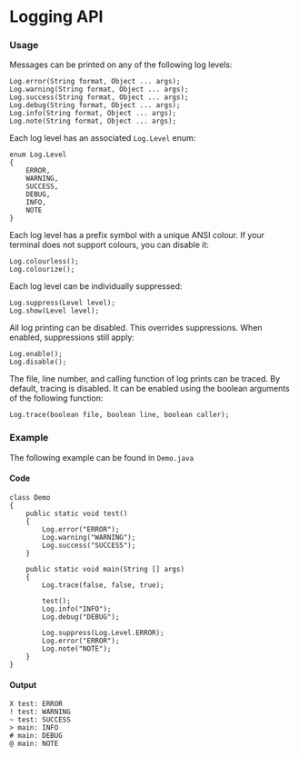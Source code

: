 # Logging API

### Usage

Messages can be printed on any of the following log levels:

```
Log.error(String format, Object ... args);
Log.warning(String format, Object ... args);
Log.success(String format, Object ... args);
Log.debug(String format, Object ... args);
Log.info(String format, Object ... args);
Log.note(String format, Object ... args);
```

Each log level has an associated `Log.Level` enum:

```
enum Log.Level
{
	ERROR,
	WARNING,
	SUCCESS,
	DEBUG,
	INFO,
	NOTE
}
```

Each log level has a prefix symbol with a unique ANSI colour.  If your terminal does not support colours, you can disable it:

```
Log.colourless();
Log.colourize();
```

Each log level can be individually suppressed:

```
Log.suppress(Level level);
Log.show(Level level);
```

All log printing can be disabled.  This overrides suppressions.  When enabled, suppressions still apply:

```
Log.enable();
Log.disable();
```

The file, line number, and calling function of log prints can be traced.
By default, tracing is disabled.  It can be enabled using the boolean arguments of the following function:

```
Log.trace(boolean file, boolean line, boolean caller);
```

### Example

The following example can be found in `Demo.java`

#### Code

```
class Demo
{
	public static void test()
	{
		Log.error("ERROR");
		Log.warning("WARNING");
		Log.success("SUCCESS");
	}

	public static void main(String [] args)
	{
		Log.trace(false, false, true);

		test();
		Log.info("INFO");
		Log.debug("DEBUG");

		Log.suppress(Log.Level.ERROR);
		Log.error("ERROR");
		Log.note("NOTE");
	}
}
```

#### Output

```
X test: ERROR
! test: WARNING
~ test: SUCCESS
> main: INFO
# main: DEBUG
@ main: NOTE
```

